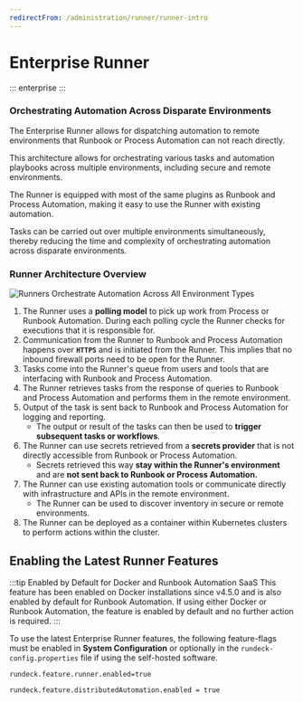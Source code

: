 ```yaml
---
redirectFrom: /administration/runner/runner-intro
---
```


# Enterprise Runner

::: enterprise
:::

### Orchestrating Automation Across Disparate Environments

The Enterprise Runner allows for dispatching automation to remote environments that Runbook or Process Automation can not reach directly.

This architecture allows for orchestrating various tasks and automation playbooks across multiple environments, including secure and remote environments.

The Runner is equipped with most of the same plugins as Runbook and Process Automation, making it easy to use the Runner with existing automation.

Tasks can be carried out over multiple environments simultaneously, thereby reducing the time and complexity of orchestrating automation across disparate environments.

### Runner Architecture Overview

![Runners Orchestrate Automation Across All Environment Types](/assets/img/runner-how-it-works.png)<br>

1. The Runner uses a **polling model** to pick up work from Process or Runbook Automation. During each polling cycle the Runner checks for executions that it is responsible for.
2. Communication from the Runner to Runbook and Process Automation happens over **`HTTPS`** and is initiated from the Runner. This implies that no inbound firewall ports need to be open for the Runner. 
3. Tasks come into the Runner's queue from users and tools that are interfacing with Runbook and Process Automation.
4. The Runner retrieves tasks from the response of queries to Runbook and Process Automation and performs them in the remote environment.
5. Output of the task is sent back to Runbook and Process Automation for logging and reporting.
    - The output or result of the tasks can then be used to **trigger subsequent tasks or workflows**.
6. The Runner can use secrets retrieved from a **secrets provider** that is not directly accessible from Runbook or Process Automation.
    - Secrets retrieved this way **stay within the Runner's environment** and are **not sent back to Runbook or Process Automation.**
7. The Runner can use existing automation tools or communicate directly with infrastructure and APIs in the remote environment.
   - The Runner can be used to discover inventory in secure or remote environments. 
8. The Runner can be deployed as a container within Kubernetes clusters to perform actions within the cluster.


[//]: # (#### Providing Teams with Autonomy & Flexibility)

[//]: # ()
[//]: # ()
[//]: # ()
[//]: # (![Runners for Distributed Teams]&#40;/assets/img/runners-for-distributed-teams.png&#41;<br>)


[//]: # (Building and orchestrating automation in complex multi-cloud and remote environments presents several challenges. The first challenge is that DevOps and Operations engineers need an alternative  to run automation in secure application environments that mandate a zero trust architecture where accessing private networks through SSH is deprecated. Next, significant engineering effort is required to deploy and manage automation that performs well across many remote environments and geographical regions. Lastly, creating resilient automation runbooks is time consuming and prone to error when coordinating a variety of complex environments.)

[//]: # ()
[//]: # (We are introducing a next generation architecture to address these challenges. With the new Process Automation architecture,  DevOps and Operations engineers can easily manage automation in a central UI while delegating job execution within different private networks or multi-cloud environments without needing to open SSH ports for accessing those networks. The new architecture separates workflow orchestration from task execution. It offers next generation remote Runners that include common integration plugins like Ansible and Kubernetes that execute locally to the application environment.)

[//]: # ()
[//]: # (![Next generation automation]&#40;/assets/img/architecture-nextgen.png&#41;)

[//]: # ()
[//]: # (The Runner, available for both Process Automation and Runbook Automation, securely opens up network/communication between data centers and the Automation Cluster. The Runner is a Remote Execution hub for Node Steps to run on specified endpoints, rather than from the Automation server itself.)

[//]: # ()
[//]: # (## System Architecture)

[//]: # ()
[//]: # (The Runner is a Java based program which uses a polling model to pick up work from the Automation Server. During each polling cycle &#40;every 5 seconds&#41; the Runner checks for executions that it is responsible for. Communication from the Runner to the Automation Server happens over https and is initiated from the Runner. This allows for enhanced firewall security as ports no longer need to be open for the Automation Server to talk to nodes over more sensitive ports. _&#40;e.g. SSH/22&#41;_)

[//]: # (![Runner Architecture]&#40;/assets/img/runner-arch-diagram.png&#41;)

[//]: # ()
[//]: # (## Example scenario using the runner architecture)

[//]: # ()
[//]: # (With the next generation architecture, automation authors can select which Runners will carry out the tasks for a given job using Runner tags. Authors can also choose if tasks will execute on a Runner or if tasks will be dispatched to nodes through the selected Runner set. There are two types of Runners: Local and Remote. The Local Runner tasks execute from the Rundeck instance. The Remote Runner tasks execute from the Runners installed in the environment.)

[//]: # ()
[//]: # (![Private networks scenario]&#40;/assets/img/runner-scenario.png&#41;)

[//]: # ()
[//]: # (In the example below, we have a job that will span three different environments.)

[//]: # ()
[//]: # (1. The 1st step &#40;Check Cloud Services Status&#41; is a reference job that is configured with a Remote Runner which will execute a Kubernetes plugin as a workflow step.)

[//]: # (1. Steps 2,3, and 4 are configured to run on the Local Runner.)

[//]: # (1. Step 5 &#40;Check System Resources&#41; is also a reference job similar to step 1, but executes an Ansible playbook through the Ansible plugin and targets nodes in the second environment through a separate Remote Runner.)

[//]: # (1. Step 7 &#40;Run DB Lock Check&#41; is also a reference job similar to step 1 and 5, but executes a Powershell command through the WinRM plugin and targets nodes in the third environment through a separate Remote Runner.)

## Enabling the Latest Runner Features

:::tip Enabled by Default for Docker and Runbook Automation SaaS
This feature has been enabled on Docker installations since v4.5.0 and is also enabled by default for Runbook Automation. 
If using either Docker or Runbook Automation, the feature is enabled by default and no further action is required.
:::

To use the latest Enterprise Runner features, the following feature-flags must be enabled in **System Configuration** or optionally in the `rundeck-config.properties` file if using the self-hosted software.

`rundeck.feature.runner.enabled=true`

`rundeck.feature.distributedAutomation.enabled = true`